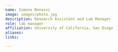 ```yaml
---
name: Simone Benassi
image: images/photo.jpg
description: Research Assistant and Lab Manager
role: lab manager
affiliation: University of California, San Diego
aliases:
links:

---
```


